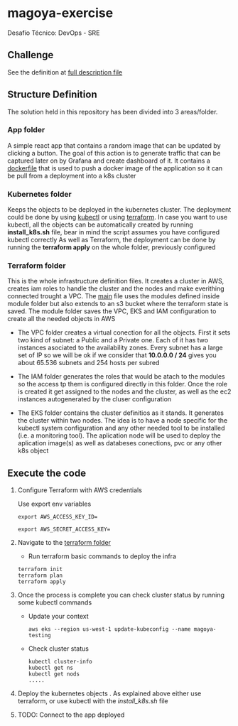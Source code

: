 # magoya-exercise
Desafío Técnico: DevOps - SRE

## Challenge
See the definition at [full description file](Challenge%20DevOps.pdf)

## Structure Definition
The solution held in this repository has been divided into 3 areas/folder.

### App folder
A simple react app that contains a random image that can be updated by clicking a button. The goal of this action is to generate traffic that can be captured later on by Grafana and create dashboard of it.
It contains a [dockerfile](app/simple-homepage/Dockerfile) that is used to push a docker image of the application so it can be pull from a deployment into a k8s cluster

### Kubernetes folder
Keeps the objects to be deployed in the kubernetes cluster. The deployment could be done by using [kubectl](kubernetes/kubectl) or using [terraform](kubernetes/terraform).
In case you want to use kubectl, all the objects can be automatically created by running **install_k8s.sh** file, bear in mind the script assumes you have configured kubectl correctly
As well as Terraform, the deployment can be done by running the **terraform apply** on the whole folder, previously configured

### Terraform folder
This is the whole infrastructure definition files. It creates a cluster in AWS, creates iam roles to handle the cluster and the nodes and make everithing connected trought a VPC.
The [main](terraform/main.tf) file uses the modules defined inside module folder but also extends to an s3 bucket where the terraform state is saved.
The module folder saves the VPC, EKS and IAM configuration to create all the needed objects in AWS

- The VPC folder creates a virtual conection for all the objects. First it sets two kind of subnet: a Public and a Private one. Each of it has two instances asociated to the availability zones.
Every subnet has a large set of IP so we will be ok if we consider that __10.0.0.0 / 24__ gives you about 65.536 subnets and 254 hosts per subred

- The IAM folder generates the roles that would be atach to the modules so the access tp them is configured directly in this folder. Once the role is created it get assigned to the nodes and the cluster, as well as the ec2 instances autogenerated by the cluser configuration

- The EKS folder contains the cluster definitios as it stands. It generates the cluster within two nodes. The idea is to have a node specific for the kubectl system configuration and any other needed tool to be installed (i.e. a monitoring tool). The aplication node will be used to deploy the aplication image(s) as well as databeses conections, pvc or any other k8s object

## Execute the code

1. Configure Terraform with AWS credentials

    Use export env variables

    ```
    export AWS_ACCESS_KEY_ID=

    export AWS_SECRET_ACCESS_KEY=
    ```

2. Navigate to the [terraform folder](terraform)
    - Run terraform basic commands to deploy the infra
    ```
    terraform init
    terraform plan
    terraform apply
    ```

4. Once the process is complete you can check cluster status by running some kubectl commands
    - Update your context
        ```
        aws eks --region us-west-1 update-kubeconfig --name magoya-testing
        ```
    - Check cluster status
        ```
        kubectl cluster-info
        kubectl get ns
        kubectl get nods
        .....
        ```
5. Deploy the kubernetes objects
    . As explained above either use terraform, or use kubectl with the *install_k8s.sh* file

6. TODO: Connect to the app deployed
